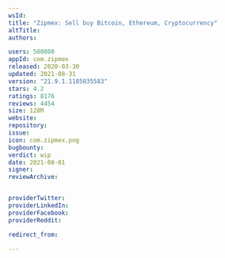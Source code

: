 ```yaml
---
wsId: 
title: "Zipmex: Sell buy Bitcoin, Ethereum, Cryptocurrency"
altTitle: 
authors:

users: 500000
appId: com.zipmex
released: 2020-03-30
updated: 2021-08-31
version: "21.9.1.1185035583"
stars: 4.2
ratings: 8176
reviews: 4454
size: 128M
website: 
repository: 
issue: 
icon: com.zipmex.png
bugbounty: 
verdict: wip
date: 2021-08-01
signer: 
reviewArchive:


providerTwitter: 
providerLinkedIn: 
providerFacebook: 
providerReddit: 

redirect_from:

---
```



